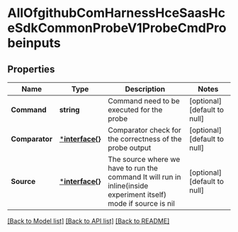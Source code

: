 # AllOfgithubComHarnessHceSaasHceSdkCommonProbeV1ProbeCmdProbeinputs

## Properties
Name | Type | Description | Notes
------------ | ------------- | ------------- | -------------
**Command** | **string** | Command need to be executed for the probe | [optional] [default to null]
**Comparator** | [***interface{}**](interface{}.md) | Comparator check for the correctness of the probe output | [optional] [default to null]
**Source** | [***interface{}**](interface{}.md) | The source where we have to run the command It will run in inline(inside experiment itself) mode if source is nil | [optional] [default to null]

[[Back to Model list]](../README.md#documentation-for-models) [[Back to API list]](../README.md#documentation-for-api-endpoints) [[Back to README]](../README.md)

